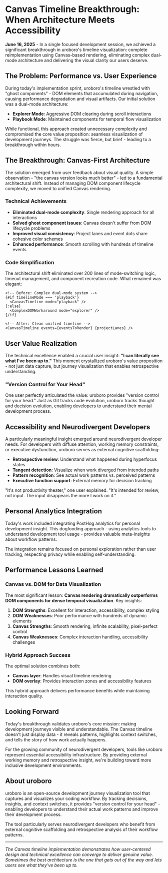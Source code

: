 # Canvas Timeline Breakthrough: When Architecture Meets Accessibility

**June 16, 2025** - In a single focused development session, we achieved a significant breakthrough in uroboro's timeline visualization: complete reimplementation using Canvas-based rendering, eliminating complex dual-mode architecture and delivering the visual clarity our users deserve.

## The Problem: Performance vs. User Experience

During today's implementation sprint, uroboro's timeline wrestled with "ghost components" - DOM elements that accumulated during navigation, causing performance degradation and visual artifacts. Our initial solution was a dual-mode architecture:

- **Explorer Mode**: Aggressive DOM clearing during scroll interactions
- **Playbook Mode**: Maintained components for temporal flow visualization

While functional, this approach created unnecessary complexity and compromised the core value proposition: seamless visualization of development journeys. The struggle was fierce, but brief - leading to a breakthrough within hours.

## The Breakthrough: Canvas-First Architecture

The solution emerged from user feedback about visual quality. A simple observation - "the canvas version looks much better" - led to a fundamental architectural shift. Instead of managing DOM component lifecycle complexity, we moved to unified Canvas rendering.

### Technical Achievements

- **Eliminated dual-mode complexity**: Single rendering approach for all interactions
- **Solved ghost component issues**: Canvas doesn't suffer from DOM lifecycle problems  
- **Improved visual consistency**: Project lanes and event dots share cohesive color schemes
- **Enhanced performance**: Smooth scrolling with hundreds of timeline events

### Code Simplification

The architectural shift eliminated over 200 lines of mode-switching logic, timeout management, and component recreation code. What remained was elegant:

```svelte
<!-- Before: Complex dual-mode system -->
{#if timelineMode === 'playback'}
  <CanvasTimeline mode="playback" />
{:else}
  <ComplexDOMWorkaround mode="explorer" />
{/if}

<!-- After: Clean unified timeline -->
<CanvasTimeline events={eventsToRender} {projectLanes} />
```

## User Value Realization

The technical excellence enabled a crucial user insight: **"I can literally see what I've been up to."** This moment crystallized uroboro's value proposition - not just data capture, but journey visualization that enables retrospective understanding.

### "Version Control for Your Head"

One user perfectly articulated the value: uroboro provides "version control for your head." Just as Git tracks code evolution, uroboro tracks thought and decision evolution, enabling developers to understand their mental development process.

## Accessibility and Neurodivergent Developers

A particularly meaningful insight emerged around neurodivergent developer needs. For developers with diffuse attention, working memory constraints, or executive dysfunction, uroboro serves as external cognitive scaffolding:

- **Retrospective review**: Understand what happened during hyperfocus states
- **Tangent detection**: Visualize when work diverged from intended paths
- **Pattern recognition**: See actual work patterns vs. perceived patterns
- **Executive function support**: External memory for decision tracking

"It's not productivity theater," one user explained. "It's intended for review, not input. The input disappears the more I work on it."

## Personal Analytics Integration

Today's work included integrating PostHog analytics for personal development insight. This dogfooding approach - using analytics tools to understand development tool usage - provides valuable meta-insights about workflow patterns.

The integration remains focused on personal exploration rather than user tracking, respecting privacy while enabling self-understanding.

## Performance Lessons Learned

### Canvas vs. DOM for Data Visualization

The most significant lesson: **Canvas rendering dramatically outperforms DOM components for dense temporal visualization**. Key insights:

1. **DOM Strengths**: Excellent for interaction, accessibility, complex styling
2. **DOM Weaknesses**: Poor performance with hundreds of dynamic elements
3. **Canvas Strengths**: Smooth rendering, infinite scalability, pixel-perfect control
4. **Canvas Weaknesses**: Complex interaction handling, accessibility challenges

### Hybrid Approach Success

The optimal solution combines both:
- **Canvas layer**: Handles visual timeline rendering
- **DOM overlay**: Provides interaction zones and accessibility features

This hybrid approach delivers performance benefits while maintaining interaction quality.

## Looking Forward

Today's breakthrough validates uroboro's core mission: making development journeys visible and understandable. The Canvas timeline doesn't just display data - it reveals patterns, highlights context switches, and tells the story of how work actually happens.

For the growing community of neurodivergent developers, tools like uroboro represent essential accessibility infrastructure. By providing external working memory and retrospective insight, we're building toward more inclusive development environments.

## About uroboro

uroboro is an open-source development journey visualization tool that captures and visualizes your coding workflow. By tracking decisions, insights, and context switches, it provides "version control for your head" - enabling developers to understand their actual work patterns and improve their development process.

The tool particularly serves neurodivergent developers who benefit from external cognitive scaffolding and retrospective analysis of their workflow patterns.

---

*The Canvas timeline implementation demonstrates how user-centered design and technical excellence can converge to deliver genuine value. Sometimes the best architecture is the one that gets out of the way and lets users see what they've been up to.*